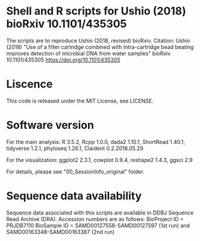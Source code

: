 # Shell and R scripts for Ushio (2018) bioRxiv 10.1101/435305
The scripts are to reproduce Ushio (2018, revised) bioRxiv.
Citation: Ushio (2018) "Use of a filter cartridge combined with intra-cartridge bead beating improves detection of microbial DNA from water samples" bioRxiv 10.1101/435305 https://doi.org/10.1101/435305

# Liscence
This code is released under the MIT License, see LICENSE.

# Software version
For the main analysis: R 3.5.2, Rcpp 1.0.0, dada2 1.10.1, ShortRead 1.40.1, tidyverse 1.2.1, phyloseq 1.26.1, Claident 0.2.2018.05.29

For the visualization: ggplot2 2.3.1, cowplot 0.9.4, reshape2 1.4.3, ggsci 2.9

For details, please see "00_SessionInfo_original" folder.

# Sequence data availability
Sequence data associated with this scripts are available in DDBJ Sequence Read Archive (DRA). Accession numbers are as follows:
BioProject ID = PRJDB7110
BioSample ID = SAMD00127558-SAMD00127597 (1st run) and SAMD00163348-SAMD00163387 (2nd run)
